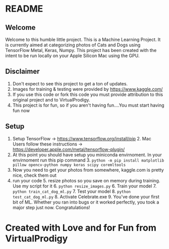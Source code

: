 # README

## Welcome
Welcome to this humble little project. This is a Machine Learning Project. It is currently aimed at categorizing photos of Cats and Dogs using TensorFlow Metal, Keras, Numpy. This project has been created with the intent to be run locally on your Apple Silicon Mac using the GPU. 

## Disclaimer 
1. Don't expect to see this project to get a ton of updates. 
2. Images for training & testing were provided by https://www.kaggle.com/ 
3. If you use this code or fork this code you must provide attribution to this original project and to VirtualProdigy.
4. This project is for fun, so if you aren't having fun....You must start having fun now

## Setup
1. Setup TensorFlow -> https://www.tensorflow.org/install/pip
	2. Mac Users follow these instructions -> https://developer.apple.com/metal/tensorflow-plugin/
2. At this point you should have setup you miniconda envirnoment. In your envirnoment run this pip command
	3. `python -m pip install matplotlib pillow opencv-python numpy keras scipy coremltools`
3. Now you need to get your photos from somewhere, kaggle.com is pretty nice, check them out
4. run your code
	5. resize photos so you save on memory during training. Use my script for it 
		6. `python resize_images.py`
	6. Train your model
		7. `python train_cat_dog_ml.py`
	7. Test your model 
		8. `python test_cat_dog_ml.py`
	8. Activate Celebrate.exe 
		9. You've done your first bit of ML. Whether you ran into bugs or it worked perfectly, you took a major step just now. Congratulations! 

# Created with Love and for Fun from VirtualProdigy 